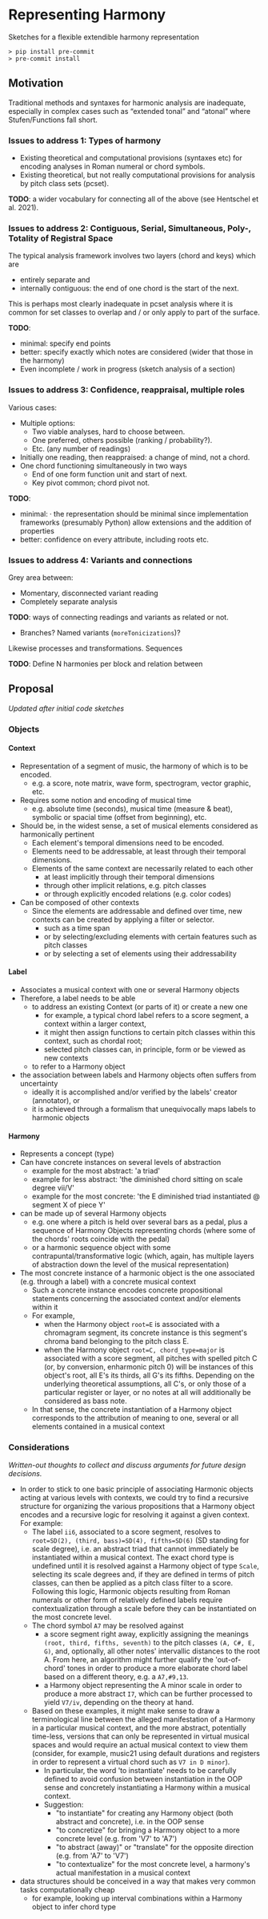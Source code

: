 # Representing Harmony

Sketches for a flexible extendible harmony representation

```terminal
> pip install pre-commit
> pre-commit install
```

## Motivation

Traditional methods and syntaxes for harmonic analysis are inadequate, especially in complex cases such as “extended tonal” and “atonal” where Stufen/Functions fall short.

### Issues to address 1: Types of harmony

* Existing theoretical and computational provisions (syntaxes etc) for encoding analyses in Roman numeral or chord symbols.
* Existing theoretical, but not really computational provisions for analysis by pitch class sets (pcset).

**TODO**: a wider vocabulary for connecting all of the above (see Hentschel et al. 2021).

### Issues to address 2: Contiguous, Serial, Simultaneous, Poly-, Totality of Registral Space

The typical analysis framework involves two layers (chord and keys) which are

* entirely separate and
* internally contiguous: the end of one chord is the start of the next.

This is perhaps most clearly inadequate in pcset analysis where it is common for set classes to overlap and / or only apply to part of the surface.

**TODO**:

* minimal: specify end points
* better: specify exactly which notes are considered (wider that those in the harmony)
* Even incomplete / work in progress (sketch analysis of a section)

### Issues to address 3: Confidence, reappraisal, multiple roles

Various cases:

* Multiple options:
  * Two viable analyses, hard to choose between.
  * One preferred, others possible (ranking / probability?).
  * Etc. (any number of readings)
* Initially one reading, then reappraised: a change of mind, not a chord.
* One chord functioning simultaneously in two ways
  * End of one form function unit and start of next.
  * Key pivot common; chord pivot not.

**TODO**:

* minimal:
·   the representation should be minimal since implementation frameworks (presumably Python) allow extensions and the addition of properties
* better: confidence on every attribute, including roots etc.

### Issues to address 4: Variants and connections

Grey area between:

* Momentary, disconnected variant reading
* Completely separate analysis

**TODO**: ways of connecting readings and variants as related or not.

* Branches? Named variants (`moreTonicizations`)?

Likewise processes and transformations. Sequences

**TODO**: Define N harmonies per block and relation between


## Proposal

_Updated after initial code sketches_

### Objects

#### Context

* Representation of a segment of music, the harmony of which is to be encoded.
  * e.g. a score, note matrix, wave form, spectrogram, vector graphic, etc.
* Requires some notion and encoding of musical time
  * e.g. absolute time (seconds), musical time (measure & beat), symbolic or spacial time (offset from beginning), etc.
* Should be, in the widest sense, a set of musical elements considered as harmonically pertinent
  * Each element's temporal dimensions need to be encoded.
  * Elements need to be addressable, at least through their temporal dimensions.
  * Elements of the same context are necessarily related to each other
    * at least implicitly through their temporal dimensions
    * through other implicit relations, e.g. pitch classes
    * or through explicitly encoded relations (e.g. color codes)
* Can be composed of other contexts
  * Since the elements are addressable and defined over time, new contexts can be created by applying a filter or selector.
    * such as a time span
    * or by selecting/excluding elements with certain features such as pitch classes
    * or by selecting a set of elements using their addressability

#### Label

* Associates a musical context with one or several Harmony objects
* Therefore, a label needs to be able
  * to address an existing Context (or parts of it) or create a new one
    * for example, a typical chord label refers to a score segment, a context within a larger context,
    * it might then assign functions to certain pitch classes within this context, such as chordal root;
    * selected pitch classes can, in principle, form or be viewed as new contexts
  * to refer to a Harmony object
* the association between labels and Harmony objects often suffers from uncertainty
  * ideally it is accomplished and/or verified by the labels' creator (annotator), or
  * it is achieved through a formalism that unequivocally maps labels to harmonic objects

#### Harmony

* Represents a concept (type)
* Can have concrete instances on several levels of abstraction
  * example for the most abstract: 'a triad'
  * example for less abstract: 'the diminished chord sitting on scale degree vii/V'
  * example for the most concrete: 'the E diminished triad instantiated @ segment X of piece Y'
* can be made up of several Harmony objects
  * e.g. one where a pitch is held over several bars as a pedal, plus a sequence of Harmony Objects representing chords
    (where some of the chords' roots coincide with the pedal)
  * or a harmonic sequence object with some contrapuntal/transformative logic (which, again, has multiple layers of abstraction down
    the level of the musical representation)
* The most concrete instance of a harmonic object is the one associated (e.g. through a label) with a concrete musical context
  * Such a concrete instance encodes concrete propositional statements concerning the associated context and/or elements within it
  * For example,
    * when the Harmony object `root=E` is associated with a chromagram segment, its concrete instance
      is this segment's chroma band belonging to the pitch class E.
    * when the Harmony object `root=C, chord_type=major` is associated with a score segment, all pitches with spelled pitch C
      (or, by conversion, enharmonic pitch 0) will be instances of this object's root, all E's its thirds, all G's its fifths.
      Depending on the underlying theoretical assumptions, all C's, or only those of a particular register or layer, or no notes
      at all will additionally be considered as bass note.
  * In that sense, the concrete instantiation of a Harmony object corresponds to the attribution of meaning to one, several
    or all elements contained in a musical context

### Considerations

_Written-out thoughts to collect and discuss arguments for future design decisions._

* In order to stick to one basic principle of associating Harmonic objects acting at various levels with contexts, we
  could try to find a recursive structure for organizing the various propositions that a Harmony object encodes and a
  recursive logic for resolving it against a given context. For example:
  * The label `ii6`, associated to a score segment, resolves to `root=SD(2), (third, bass)=SD(4), fifths=SD(6)` (SD standing
    for scale degree), i.e. an abstract triad that cannot immediately be instantiated within a musical context.
    The exact chord type is undefined until it is resolved against a Harmony
    object of type `Scale`, selecting its scale degrees and, if they are defined in terms of pitch classes, can then be
    applied as a pitch class filter to a score. Following this logic, Harmonic objects resulting from Roman numerals or
    other form of relatively defined labels require contextualization through a scale before they can be instantiated on
    the most concrete level.
  * The chord symbol `A7` may be resolved against
    * a score segment right away, explicitly assigning the meanings
      `(root, third, fifths, seventh)` to the pitch classes `(A, C#, E, G)`, and, optionally, all other notes' intervallic distances
      to the root A. From here, an algorithm might further qualify the 'out-of-chord' tones in order to produce a more elaborate
      chord label based on a different theory, e.g. a `A7,#9,13`.
    * a Harmony object representing the A minor scale in order to produce a more abstract `I7`, which can be further
      processed to yield `V7/iv`, depending on the theory at hand.
  * Based on these examples, it might make sense to draw a terminological line between the alleged manifestation of a
    Harmony in a particular musical context, and the more abstract, potentially time-less, versions that can only be
    represented in virtual musical spaces and would require an actual musical context to view them (consider, for example,
    music21 using default durations and registers in order to represent a virtual chord such as `V7 in D minor`).
    * In particular, the word 'to instantiate' needs to be carefully defined to avoid confusion between instantiation
      in the OOP sense and concretely instantiating a Harmony within a musical context.
    * Suggestion:
      * "to instantiate" for creating any Harmony object (both abstract and concrete), i.e. in the OOP sense
      * "to concretize" for bringing a Harmony object to a more concrete level (e.g. from 'V7' to 'A7')
      * "to abstract (away)" or "translate" for the opposite direction (e.g. from 'A7' to 'V7')
      * "to contextualize" for the most concrete level, a harmony's actual manifestation in a musical context
* data structures should be conceived in a way that makes very common tasks computationally cheap
  * for example, looking up interval combinations within a Harmony object to infer chord type
